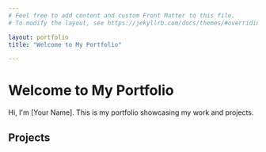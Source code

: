 ```yaml
---
# Feel free to add content and custom Front Matter to this file.
# To modify the layout, see https://jekyllrb.com/docs/themes/#overriding-theme-defaults

layout: portfolio
title: "Welcome to My Portfolio"

---
```


# Welcome to My Portfolio

Hi, I'm [Your Name]. This is my portfolio showcasing my work and projects.

## Projects